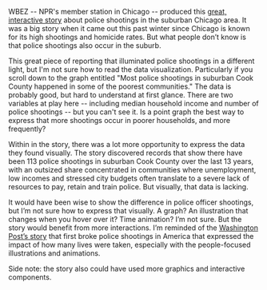 WBEZ -- NPR's member station in Chicago -- produced this [great, interactive story](http://interactive.wbez.org/taking-cover/revolving-door/) about police shootings in the suburban Chicago area. It was a big story when it came out this past winter since Chicago is known for its high shootings and homicide rates. But what people don’t know is that police shootings also occur in the suburb. 

This great piece of reporting that illuminated police shootings in a different light, but I'm not sure how to read the data visualization. Particularly if you scroll down to the graph entitled "Most police shootings in suburban Cook County happened in some of the poorest communities." The data is probably good, but hard to understand at first glance. There are two variables at play here -- including median household income and number of police shootings -- but you can't see it. Is a point graph the best way to express that more shootings occur in poorer households, and more frequently? 

Within in the story, there was a lot more opportunity to express the data they found visually. The story discovered records that show there have been 113 police shootings in suburban Cook County over the last 13 years, with an outsized share concentrated in communities where unemployment, low incomes and stressed city budgets often translate to a severe lack of resources to pay, retain and train police. But visually, that data is lacking. 

It would have been wise to show the difference in police officer shootings, but I’m not sure how to express that visually. A graph? An illustration that changes when you hover over it? Time animation? I’m not sure. But the story would benefit from more interactions. I’m reminded of the [Washington Post’s story]( https://www.washingtonpost.com/graphics/national/police-shootings/) that first broke police shootings in America that expressed the impact of how many lives were taken, especially with the people-focused illustrations and animations. 

Side note: the story also could have used more graphics and interactive components. 
